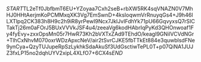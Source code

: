 $START$TL2eTf0JbfbmT6EU+YZoyaa7Cxh2seB+rbXW5RK4sqVNAZN0V7MhHJ0HHtAerjmKoPCMMxqXK3Vg7EmSwnD+4ksIoqwmVrRnuyqGs4+J9h46ILXTlpq2CK383h8H9c2h9iR8yrPewI9Ncx7JklJvIFdhYk71pU66GqvyxsQ7rSICTakTj26m0aFOrJ5BUxVVVkJSF4u4/zeeaVg6kodHAbrIqPyKd3QHOnwoaf1Fy4fyEvy+zxxOpsMn05r7HwR73Kh2bVXTxZAd9TEhdO/keagI9GNilVCVdNGr+TlhCxNhvM070oxrWDzApxcNeV/air2tSvrCJKE5fbTTkEt884e3quwblsdFNe9ynCya+QzyTUJupeRpSzLykhkSdaAkuSf3UdGsctiwTePL0T+p07QiNA1JUJZ3fxLP15no2dqhUYV2xipL4XLfO7+6CX4s$END$